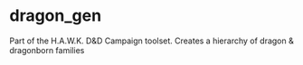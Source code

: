 # dragon_gen
Part of the H.A.W.K. D&D Campaign toolset. Creates a hierarchy of dragon & dragonborn families
